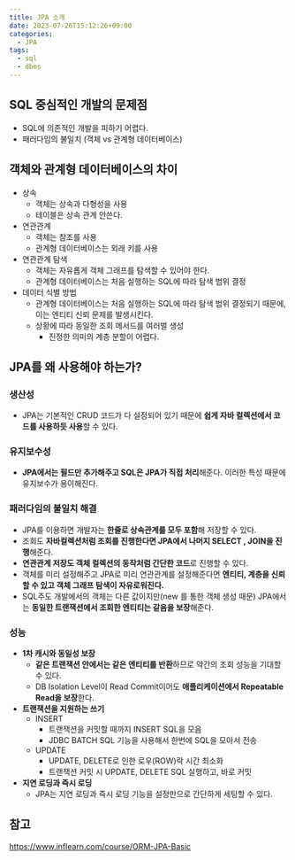 ```yaml
---
title: JPA 소개
date: 2023-07-26T15:12:26+09:00
categories:
  - JPA
tags: 
  - sql
  - dbms
---
```


## SQL 중심적인 개발의 문제점
 - SQL에 의존적인 개발을 피하기 어렵다.
 - 패러다임의 불일치 (객체 vs 관계형 데이터베이스)

## 객체와 관계형 데이터베이스의 차이
- 상속
  - 객체는 상속과 다형성을 사용
  - 테이블은 상속 관계 안쓴다.
- 연관관계
    - 객체는 참조를 사용
    - 관계형 데이터베이스는 외래 키를 사용
- 연관관계 탐색
     - 객체는 자유롭게 객체 그래프를 탐색할 수 있어야 한다.
     - 관계형 데이터베이스는 처음 실행하는 SQL에 따라 탐색 범위 결정
- 데이터 식별 방법
   - 관계형 데이터베이스는 처음 실행하는 SQL에 따라 탐색 범위 결정되기 때문에, 이는 엔티티 신뢰 문제를 발생시킨다.
   - 상황에 따라 동일한 조회 메서드를 여러벌 생성 
     - 진정한 의미의 계층 분할이 어렵다.

## JPA를 왜 사용해야 하는가?
### 생산성
- JPA는 기본적인 CRUD 코드가 다 설정되어 있기 때문에 **쉽게 자바 컬렉션에서 코드를 사용하듯 사용**할 수 있다.

### 유지보수성
- **JPA에서는 필드만 추가해주고 SQL은 JPA가 직접 처리**해준다. 이러한 특성 때문에 유지보수가 용이해진다.

### 패러다임의 불일치 해결
- JPA를 이용하면 개발자는 **한줄로 상속관계를 모두 포함**해 저장할 수 있다.
- 조회도 **자바컬렉션처럼 조회를 진행한다면 JPA에서 나머지 SELECT , JOIN을 진행**해준다.
- **연관관계 저장도 객체 컬렉션의 동작처럼 간단한 코드**로 진행할 수 있다.
- 객체를 미리 설정해주고 JPA로 미리 연관관계를 설정해준다면 **엔티티, 계층을 신뢰할 수 있고 객체 그래프 탐색이 자유로워진다.**
- SQL주도 개발에서의 객체는 다른 값이지만(new 를 통한 객체 생성 때문) JPA에서는 **동일한 트랜잭션에서 조회한 엔티티는 같음을 보장**해준다.

### 성능
- **1차 캐시와 동일성 보장**
  - **같은 트랜잭션 안에서는 같은 엔티티를 반환**하므로 약간의 조회 성능을 기대할 수 있다.
  - DB Isolation Level이 Read Commit이어도 **애플리케이션에서 Repeatable Read을 보장**한다.
- **트랜잭션을 지원하는 쓰기**
  - INSERT
    - 트랜잭션을 커밋할 때까지 INSERT SQL을 모음
    - JDBC BATCH SQL 기능을 사용해서 한번에 SQL을 모아서 전송
  - UPDATE
    - UPDATE, DELETE로 인한 로우(ROW)락 시간 최소화
    - 트랜잭션 커밋 시 UPDATE, DELETE SQL 실행하고, 바로 커밋
- **지연 로딩과 즉시 로딩**
  - JPA는 지연 로딩과 즉시 로딩 기능을 설정만으로 간단하게 세팅할 수 있다.
 
## 참고
https://www.inflearn.com/course/ORM-JPA-Basic
  
